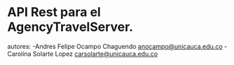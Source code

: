# API Rest para el AgencyTravelServer.
autores: 
-Andres Felipe Ocampo Chaguendo <anocampo@unicauca.edu.co>
-Carolina Solarte Lopez <carsolarte@unicauca.edu.co>
